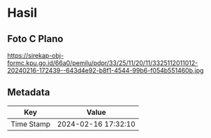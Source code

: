 # Hasil

## Foto C Plano

https://sirekap-obj-formc.kpu.go.id/66a0/pemilu/pdpr/33/25/11/20/11/3325112011012-20240216-172439--643d4e92-b8f1-4544-99b6-f054b551460b.jpg


## Metadata

| Key        | Value               |
| ---------- | ------------------- |
| Time Stamp | 2024-02-16 17:32:10 |



